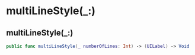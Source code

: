 # multiLineStyle(\_:)

## multiLineStyle(\_:)

``` swift
public func multiLineStyle(_ numberOfLines: Int) -> (UILabel) -> Void
```
